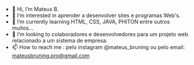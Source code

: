 - 👋 Hi, I’m  Mateus  B.
- 👀 I’m interested in  aprender a desenvolver sites e programas Web's.
- 🌱 I’m currently learning  HTML, CSS, JAVA, PHITON  entre outros muitos...
- 💞️ I’m looking to colaboradores e  desenvolvedores para um projeto  web  relacionado a um sistema de empresa.
- 📫 How to reach me : pelo instagram @mateus_bruning  ou pelo  email: mateusbruning.pro@gmail.com

<!---
mateus-bruning/mateus-bruning is a ✨ special ✨ repository because its `README.md` (this file) appears on your GitHub profile.
You can click the Preview link to take a look at your changes.
--->
